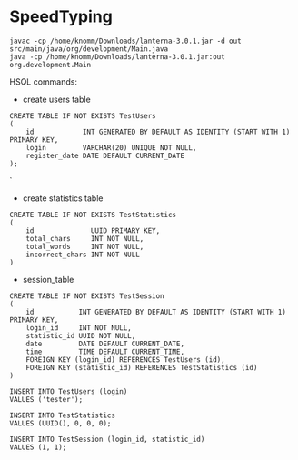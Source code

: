 # SpeedTyping

```commandline
javac -cp /home/knomm/Downloads/lanterna-3.0.1.jar -d out src/main/java/org/development/Main.java
java -cp /home/knomm/Downloads/lanterna-3.0.1.jar:out org.development.Main
```

HSQL commands:
* create users table
```hsqldb
CREATE TABLE IF NOT EXISTS TestUsers
(
    id            INT GENERATED BY DEFAULT AS IDENTITY (START WITH 1) PRIMARY KEY,
    login         VARCHAR(20) UNIQUE NOT NULL,
    register_date DATE DEFAULT CURRENT_DATE
);
```
`
* create statistics table
```hsqldb
CREATE TABLE IF NOT EXISTS TestStatistics
(
    id              UUID PRIMARY KEY,
    total_chars     INT NOT NULL,
    total_words     INT NOT NULL,
    incorrect_chars INT NOT NULL
)
```

* session_table
```hsqldb
CREATE TABLE IF NOT EXISTS TestSession
(
    id           INT GENERATED BY DEFAULT AS IDENTITY (START WITH 1) PRIMARY KEY,
    login_id     INT NOT NULL,
    statistic_id UUID NOT NULL,
    date         DATE DEFAULT CURRENT_DATE,
    time         TIME DEFAULT CURRENT_TIME,
    FOREIGN KEY (login_id) REFERENCES TestUsers (id),
    FOREIGN KEY (statistic_id) REFERENCES TestStatistics (id)
)
```
    
    
    
```hsqldb
INSERT INTO TestUsers (login)
VALUES ('tester');
```

```hsqldb
INSERT INTO TestStatistics
VALUES (UUID(), 0, 0, 0);
```


```hsqldb
INSERT INTO TestSession (login_id, statistic_id)
VALUES (1, 1);
```